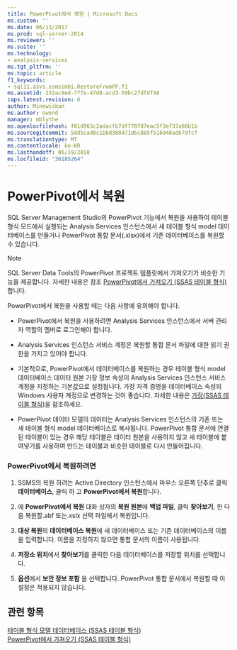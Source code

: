 ```yaml
---
title: PowerPivot에서 복원 | Microsoft Docs
ms.custom: ''
ms.date: 06/13/2017
ms.prod: sql-server-2014
ms.reviewer: ''
ms.suite: ''
ms.technology:
- analysis-services
ms.tgt_pltfrm: ''
ms.topic: article
f1_keywords:
- sql11.asvs.ssmsimbi.RestoreFromPP.f1
ms.assetid: 232ac8ed-77fe-47d8-acd3-59bc2fdfdf48
caps.latest.revision: 6
author: Minewiskan
ms.author: owend
manager: mblythe
ms.openlocfilehash: f01d963c2adacfb7df778787eac5f3ef37a66b1b
ms.sourcegitcommit: 5dd5cad0c1bbd308471d6c885f516948ad67dfcf
ms.translationtype: MT
ms.contentlocale: ko-KR
ms.lasthandoff: 06/19/2018
ms.locfileid: "36185264"
---
```

# <a name="restore-from-powerpivot"></a>PowerPivot에서 복원
  SQL Server Management Studio의 PowerPivot 기능에서 복원을 사용하여 테이블 형식 모드에서 실행되는 Analysis Services 인스턴스에서 새 테이블 형식 model 데이터베이스를 만들거나 PowerPivot 통합 문서(.xlsx)에서 기존 데이터베이스를 복원할 수 있습니다.  
  
> [!NOTE]  
>  SQL Server Data Tools의 PowerPivot 프로젝트 템플릿에서 가져오기가 비슷한 기능을 제공합니다. 자세한 내용은 참조 [PowerPivot에서 가져오기 &#40;SSAS 테이블 형식&#41;](import-from-power-pivot-ssas-tabular.md)합니다.  
  
 PowerPivot에서 복원을 사용할 때는 다음 사항에 유의해야 합니다.  
  
-   PowerPivot에서 복원을 사용하려면 Analysis Services 인스턴스에서 서버 관리자 역할의 멤버로 로그인해야 합니다.  
  
-   Analysis Services 인스턴스 서비스 계정은 복원할 통합 문서 파일에 대한 읽기 권한을 가지고 있어야 합니다.  
  
-   기본적으로, PowerPivot에서 데이터베이스를 복원하는 경우 테이블 형식 model 데이터베이스 데이터 원본 가장 정보 속성이 Analysis Services 인스턴스 서비스 계정을 지정하는 기본값으로 설정됩니다. 가장 자격 증명을 데이터베이스 속성의 Windows 사용자 계정으로 변경하는 것이 좋습니다. 자세한 내용은 [가장&#40;SSAS 테이블 형식&#41;](impersonation-ssas-tabular.md)을 참조하세요.  
  
-   PowerPivot 데이터 모델의 데이터는 Analysis Services 인스턴스의 기존 또는 새 테이블 형식 model 데이터베이스로 복사됩니다. PowerPivot 통합 문서에 연결된 테이블이 있는 경우 해당 테이블은 데이터 원본을 사용하지 않고 새 테이블에 붙여넣기를 사용하여 만드는 테이블과 비슷한 테이블로 다시 만들어집니다.  
  
### <a name="to-restore-from-powerpivot"></a>PowerPivot에서 복원하려면  
  
1.  SSMS의 복원 하려는 Active Directory 인스턴스에서 마우스 오른쪽 단추로 클릭 **데이터베이스**, 클릭 하 고 **PowerPivot에서 복원**합니다.  
  
2.  에 **PowerPivot에서 복원** 대화 상자의 **복원 원본**에 **백업 파일**, 클릭 **찾아보기**, 한 다음 복원할.abf 또는.xslx 선택 파일에서 복원입니다.  
  
3.  **대상 복원**의 **데이터베이스 복원**에 새 데이터베이스 또는 기존 데이터베이스의 이름을 입력합니다. 이름을 지정하지 않으면 통합 문서의 이름이 사용됩니다.  
  
4.  **저장소 위치**에서 **찾아보기**를 클릭한 다음 데이터베이스를 저장할 위치를 선택합니다.  
  
5.  **옵션**에서 **보안 정보 포함** 을 선택합니다. PowerPivot 통합 문서에서 복원할 때 이 설정은 적용되지 않습니다.  
  
## <a name="see-also"></a>관련 항목  
 [테이블 형식 모델 데이터베이스 &#40;SSAS 테이블 형식&#41;](tabular-model-databases-ssas-tabular.md)   
 [PowerPivot에서 가져오기 &#40;SSAS 테이블 형식&#41;](import-from-power-pivot-ssas-tabular.md)  
  
  